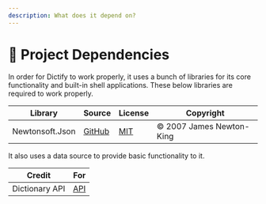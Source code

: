 ```yaml
---
description: What does it depend on?
---
```


# 🧱 Project Dependencies

In order for Dictify to work properly, it uses a bunch of libraries for its core functionality and built-in shell applications. These below libraries are required to work properly.

| Library         | Source                                               | License                                                                  | Copyright                |
| --------------- | ---------------------------------------------------- | ------------------------------------------------------------------------ | ------------------------ |
| Newtonsoft.Json | [GitHub](https://github.com/JamesNK/Newtonsoft.Json) | [MIT](https://github.com/JamesNK/Newtonsoft.Json/blob/master/LICENSE.md) | © 2007 James Newton-King |

It also uses a data source to provide basic functionality to it.

| Credit         | For                               |
| -------------- | --------------------------------- |
| Dictionary API | [API](https://dictionaryapi.dev/) |
